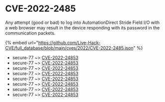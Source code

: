 # CVE-2022-2485

Any attempt (good or bad) to log into AutomationDirect Stride Field I/O with a web browser may result in the device responding with its password in the communication packets.

{% embed url="https://github.com/Live-Hack-CVE/full_database/blob/main/cves/2022/CVE-2022-2485.json" %}


* secure-77 ~> [CVE-2022-24853](https://www.alice-snow.ru/2022/database/cve-2022-2485/cve-2022-24853-secure-77)
* secure-77 ~> [CVE-2022-24853](https://www.alice-snow.ru/2022/database/cve-2022-2485/cve-2022-24853-secure-77)
* secure-77 ~> [CVE-2022-24853](https://www.alice-snow.ru/2022/database/cve-2022-2485/cve-2022-24853-secure-77)
* secure-77 ~> [CVE-2022-24853](https://www.alice-snow.ru/2022/database/cve-2022-2485/cve-2022-24853-secure-77)
* secure-77 ~> [CVE-2022-24853](https://www.alice-snow.ru/2022/database/cve-2022-2485/cve-2022-24853-secure-77)
* secure-77 ~> [CVE-2022-24853](https://www.alice-snow.ru/2022/database/cve-2022-2485/cve-2022-24853-secure-77)
* secure-77 ~> [CVE-2022-24853](https://www.alice-snow.ru/2022/database/cve-2022-2485/cve-2022-24853-secure-77)
* secure-77 ~> [CVE-2022-24853](https://www.alice-snow.ru/2022/database/cve-2022-2485/cve-2022-24853-secure-77)